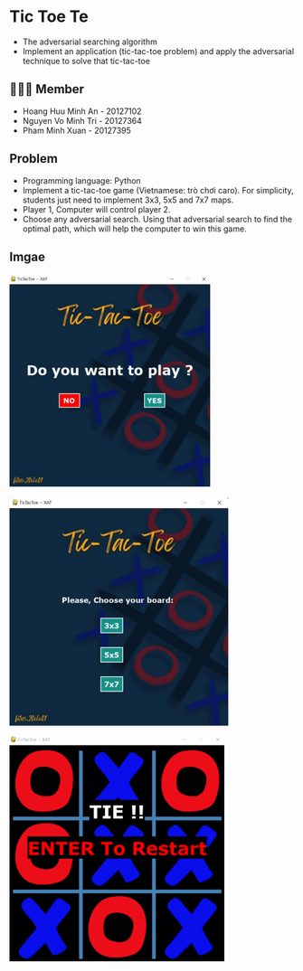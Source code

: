 # Tic Toe Te
- The adversarial searching algorithm
- Implement an application (tic-tac-toe problem) and apply the 
adversarial technique to solve that tic-tac-toe

## 👨‍👦‍👦 Member
- Hoang Huu Minh An - 20127102
- Nguyen Vo Minh Tri - 20127364
- Pham Minh Xuan - 20127395

## Problem
- Programming language: Python
- Implement a tic-tac-toe game (Vietnamese: trò chơi caro). For simplicity, students just need to implement 3x3, 5x5 and 7x7 maps.
- Player 1, Computer will control player 2.
- Choose any adversarial search. Using that adversarial search to find the optimal path, which will help the computer to win this game.

## Imgae
![main screen](./image/p.png)

![main screen](./image/p2.png)

![main screen](./image/p3.png)
